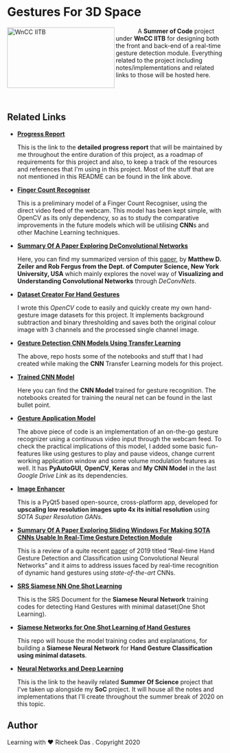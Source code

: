 # Gestures For 3D Space

<img align="left" src="https://www.wncc-iitb.org/images/wncc.jpg" title="WnCC IITB" width="250" height="141"/>

&nbsp;&nbsp;&nbsp;&nbsp;&nbsp;&nbsp;&nbsp;&nbsp;&nbsp;&nbsp;&nbsp;&nbsp;
A **Summer of Code** project under **WnCC IITB** for designing both the front and back-end of a real-time gesture detection module. Everything related to the project including notes/implementations and related links to those will be hosted here.

</br></br>

## Related Links

* **[Progress Report](https://docs.google.com/document/d/1UUgWrgOsen2bv99KKsDdN1S9QIDGQYNN3X7IKYqO13c)**

  This is the link to the **detailed progress report** that will be maintained by me throughout the entire duration of this project, as a roadmap of requirements for this project and also, to keep a track of the resources and references that I'm using in this project. Most of the stuff that are not mentioned in this README can be found in the link above.

* **[Finger Count Recogniser](https://github.com/sudoRicheek/Finger-Count-Recogniser-OpenCV)**
  
  This is a preliminary model of a Finger Count Recogniser, using the direct video feed of the webcam. This model has been kept simple,     with OpenCV as its only dependency, so as to study the comparative improvements in the future models which will be utilising **CNN**s and other Machine Learning techniques.
  
* **[Summary Of A Paper Exploring DeConvolutional Networks](https://github.com/sudoRicheek/Gestures-For-3D-Space/blob/master/Notes%20And%20Basic%20Implementations/DeConvolutional%20Networks%20Summary.pdf)**
  
  Here, you can find my summarized version of this [paper](https://www.google.com/url?sa=t&source=web&rct=j&url=https://cs.nyu.edu/~fergus/papers/zeilerECCV2014.pdf&ved=2ahUKEwjcsrbOzPToAhVt7nMBHV9GAlYQFjAQegQIBxAB&usg=AOvVaw3ga-MmEmZLvVUSuQhiPog8&cshid=1587303221548), by **Matthew D. Zeiler and Rob Fergus from the Dept. of Computer Science, New York University, USA** which mainly explores the novel way of **Visualizing and Understanding Convolutional Networks** through *DeConvNets*.
  
* **[Dataset Creator For Hand Gestures](https://github.com/sudoRicheek/Dataset-Creator-For-Hand-Gestures)**

  I wrote this *OpenCV* code to easily and quickly create my own hand-gesture image datasets for this project. It implements background subtraction and binary thresholding and saves both the original colour image with 3 channels and the processed single channel image.
  
* **[Gesture Detection CNN Models Using Transfer Learning](https://github.com/sudoRicheek/Gestures-CNN-Model-Creation-And-FineTuning)**

  The above, repo hosts some of the notebooks and stuff that I had created while making the **CNN** Transfer Learning models for this project.
  
* **[Trained CNN Model](https://drive.google.com/open?id=1yq6uEnXjBGXjME-CNTskK3_gB2tdBPIk)**

  Here you can find the **CNN Model** trained for gesture recognition. The notebooks created for training the neural net can be found in the last bullet point.
  
* **[Gesture Application Model](https://github.com/sudoRicheek/Gestures-For-3D-Space/tree/master/Notes%20And%20Basic%20Implementations/Gesture%20Application%20Model)**

  The above piece of code is an implementation of an on-the-go gesture recognizer using a continuous video input through the webcam feed. To check the practical implications of this model, I added some basic fun-features like using gestures to play and pause videos, change current working application window and some volume modulation features as well. It has **PyAutoGUI**, **OpenCV**, **Keras** and **My CNN Model** in the last *Google Drive Link* as its dependencies.

* **[Image Enhancer](https://github.com/sudoRicheek/Image-Enhancer)**

  This is a PyQt5 based open-source, cross-platform app, developed for **upscaling low resolution images upto 4x its initial resolution** using *SOTA Super Resolution GANs*.
  
* **[Summary Of A Paper Exploring Sliding Windows For Making SOTA CNNs Usable In Real-Time Gesture Detection Module](https://github.com/sudoRicheek/Gestures-For-3D-Space/blob/master/Notes%20And%20Basic%20Implementations/Real-Time%20Hand%20Gesture%20Classification%20using%20SOTA%20CNN.pdf)**

  This is a review of a quite recent [paper](https://arxiv.org/abs/1901.10323) of 2019 titled “Real-time Hand Gesture Detection and Classification using Convolutional Neural Networks” and it aims to address issues faced by real-time recognition of
dynamic hand gestures using *state-of-the-art* CNNs.

* **[SRS Siamese NN One Shot Learning](https://github.com/sudoRicheek/Gestures-For-3D-Space/blob/master/SRS%20One%20%20Shot%20Learning.pdf)**

  This is the SRS Document for the **Siamese Neural Network** training codes for detecting Hand Gestures with minimal dataset(One Shot Learning).
  
* **[Siamese Networks for One Shot Learning of Hand Gestures](https://github.com/sudoRicheek/Siamese-Net-One-Shot-Learning)**

  This repo will house the model training codes and explanations, for building a **Siamese Neural Network** for **Hand Gesture Classification using minimal datasets**.

* **[Neural Networks and Deep Learning](https://github.com/sudoRicheek/NeuralNetworks-And-DeepLearning-SoS)**

  This is the link to the heavily related **Summer Of Science** project that I've taken up alongside my **SoC** project. It will house all the notes and implementations that I'll create throughout the summer break of 2020 on this topic.

## Author

Learning with :heart: Richeek Das . Copyright 2020
